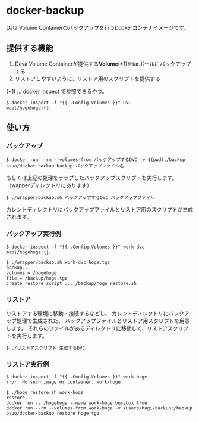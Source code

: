 # docker-backup
Data Volume Containerのバックアップを行うDockerコンテナイメージです。

## 提供する機能
1. Dava Volume Containerが提供する**Volume**(*1)をtarボールにバックアップする
2. リストアしやすいように、リストア用のスクリプトを提供する

(*1) ... docker inspect で参照できるやつ。
```
$ docker inspect -f "{{ .Config.Volumes }}" DVC
map[/hogehoge:{}]
```
## 使い方
### バックアップ
```
$ docker run --rm --volumes-from バックアップするDVC -v $(pwd):/backup osuo/docker-backup backup バックアップファイル名
```
もしくは上記の処理をラップしたバックアップスクリプトを実行します。（wapperディレクトリにあります）
```
$ ./wrapper/backup.sh バックアップするDVC バックアップファイル
```
カレントディレクトリにバックアップファイルとリストア用のスクリプトが生成されます。

### バックアップ実行例
```
$ docker inspect -f "{{ .Config.Volumes }}" work-dvc
map[/hogehoge:{}]

$ ./wrapper/backup.sh work-dvc hoge.tgz
backup...
volumes = /hogehoge
file = /backup/hoge.tgz
create restore script ... /backup/hoge_restore.sh
```

### リストア
リストアする環境に移動・接続するなどし、
カレントディレクトリにバックアップ処理で生成された、
バックアップファイルとリストア用スクリプトを用意します。
それらのファイルがあるディレクトリに移動して、リストアスクリプトを実行します。
```
$ ./リストアスクリプト 生成するDVC
```

### リストア実行例
```
$ docker inspect -f "{{ .Config.Volumes }}" work-hoge
rror: No such image or container: work-hoge

$ ./hoge_restore.sh work-hoge
restore...
docker run -v /hogehoge --name work-hoge busybox true
docker run --rm --volumes-from work-hoge -v /Users/hagi/backup:/backup osuo/docker-backup restore hoge.tgz
```

